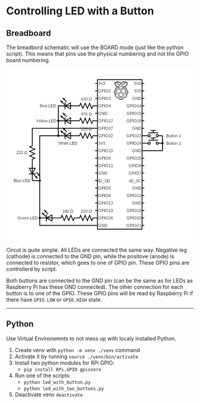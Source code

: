 # Controlling LED with a Button

## Breadboard

The breadbord schematic will use the BOARD mode (just like the python script).
This means that pins use the physical numbering and not the GPIO board numbering.

[![Circut with 2 Buttons and 5 LEDs](./circuit.png)](https://www.circuit-diagram.org/editor/)

Circut is quite simple. All LEDs are connected the same way. Negative
leg (cathode) is connected to the GND pin, while the positove (anode)
is connected to resistor, which goes to one of GPIO pin. These
GPIO pins are controllerd by script.

Both buttons are connected to the GND pin (can be the same as for LEDs
as Raspberry Pi has these GND connected). The other connection for each button is to one of the GPIO. These GPIO pins will be read by Raspberry
Pi if there have `GPIO.LOW` or `GPIO.HIGH` state.

---

## Python

Use Virtual Environemnts to not mess up with localy installed Python.
1. Create venv with `python -m venv ./venv` command
1. Activate it by running `source ./venv/bin/activate`
1. Install two python modules for RPi GPIO:
   *  `pip install RPi.GPIO gpiozero`
1. Run one of the scripts:
   * `python led_with_button.py`
   * `python led_with_two_buttons.py`
1. Deactivate venv `deactivate`
